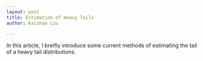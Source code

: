 ```yaml
---
layout: post
title: Estimation of Heavy Tails 
author: Kaizhao Liu

---
```


In this article, I breifly introduce some current methods of estimating the tail of a heavy tail distributions.


